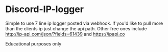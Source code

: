 # Discord-IP-logger
Simple to use 7 line ip logger posted via webhook. If you'd like to pull more than the clients ip just change the api path. Other free ones include http://ip-api.com/json/?fields=61439 and https://ipapi.co

Educational purposes only
